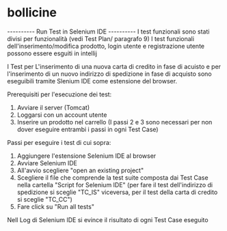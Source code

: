 # bollicine
---------- Run Test in Selenium IDE ----------
I test funzionali sono stati divisi per funzionalità (vedi Test Plan/ paragrafo 9)
I test funzionali dell'inserimento/modifica prodotto, login utente e registrazione utente possono essere esguiti in intellij

I Test per L'inserimento di una nuova carta di credito in fase di acuisto e per l'inserimento di un nuovo indirizzo di spedizione in fase di acquisto 
sono eseguibili tramite Slenium IDE come estensione del browser.

Prerequisiti per l'esecuzione dei test:
1. Avviare il server (Tomcat)
2. Loggarsi con un account utente
3. Inserire un prodotto nel carrello
(I passi 2 e 3 sono necessari per non dover eseguire entrambi i passi in ogni Test Case)

Passi per eseguire i test di cui sopra:
1. Aggiungere l'estensione Selenium IDE al browser
2. Avviare Selenium IDE
3. All'avvio scegliere "open an existing project"
4. Scegliere il file che comprende la test suite composta dai Test Case nella cartella "Script for Selenium IDE" 
 (per fare il test dell'indirizzo di spedizione si sceglie "TC_IS" viceversa, per il test della carta di credito si sceglie "TC_CC")
5. Fare click su "Run all tests"

Nell Log di Selenium IDE si evince il risultato di ogni Test Case eseguito
